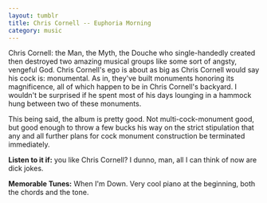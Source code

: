 ```yaml
---
layout: tumblr
title: Chris Cornell -- Euphoria Morning
category: music
---
```


Chris Cornell: the Man, the Myth, the Douche who single-handedly created then destroyed two amazing musical groups like some sort of angsty, vengeful God. Chris Cornell's ego is about as big as Chris Cornell would say his cock is: monumental. As in, they've built monuments honoring its magnificence, all of which happen to be in Chris Cornell's backyard. I wouldn't be surprised if he spent most of his days lounging in a hammock hung between two of these monuments.

This being said, the album is pretty good. Not multi-cock-monument good, but good enough to throw a few bucks his way on the strict stipulation that any and all further plans for cock monument construction be terminated immediately.

**Listen to it if:** you like Chris Cornell? I dunno, man, all I can think of now are dick jokes.

**Memorable Tunes:** When I'm Down. Very cool piano at the beginning, both the chords and the tone.
